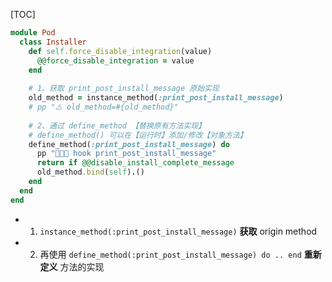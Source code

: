 [TOC]


```ruby
module Pod
  class Installer
    def self.force_disable_integration(value)
      @@force_disable_integration = value
    end
		
    # 1、获取 print_post_install_message 原始实现
    old_method = instance_method(:print_post_install_message)
    # pp "⚠️ old_method=#{old_method}"
    
    # 2、通过 define_method 【替换原有方法实现】
    # define_method() 可以在【运行时】添加/修改【对象方法】
    define_method(:print_post_install_message) do
      pp "🎉🎉🎉 hook print_post_install_message"
      return if @@disable_install_complete_message
      old_method.bind(self).()
    end
  end
end
```

- 1) `instance_method(:print_post_install_message)` **获取** origin method
- 2) 再使用 `define_method(:print_post_install_message) do .. end` **重新定义** 方法的实现

